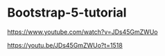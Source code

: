 # Bootstrap-5-tutorial
https://www.youtube.com/watch?v=JDs45GmZWUo

https://youtu.be/JDs45GmZWUo?t=1518